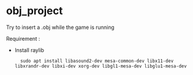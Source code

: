 # obj_project
Try to insert a .obj while the game is running

Requirement :

- Install raylib

        sudo apt install libasound2-dev mesa-common-dev libx11-dev libxrandr-dev libxi-dev xorg-dev libgl1-mesa-dev libglu1-mesa-dev
